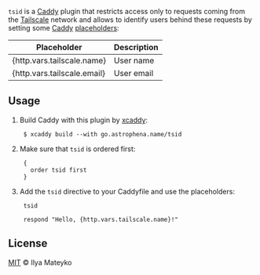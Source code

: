 `tsid` is a [Caddy] plugin that restricts access only to requests
coming from the [Tailscale] network and allows to identify users
behind these requests by setting some [Caddy] [placeholders]:

| Placeholder                  | Description |
|------------------------------|-------------|
| {http.vars.tailscale.name}   | User name   |
| {http.vars.tailscale.email}  | User email  |

## Usage

1. Build Caddy with this plugin by [xcaddy]:

        $ xcaddy build --with go.astrophena.name/tsid

2. Make sure that `tsid` is ordered first:

        {
          order tsid first
        }

3. Add the `tsid` directive to your Caddyfile and use the placeholders:

        tsid
        
        respond "Hello, {http.vars.tailscale.name}!"

## License

[MIT] © Ilya Mateyko

[Caddy]: https://caddyserver.com
[Tailscale]: https://tailscale.com
[placeholders]: https://caddyserver.com/docs/conventions#placeholders
[xcaddy]: https://github.com/caddyserver/xcaddy
[MIT]: LICENSE.md

